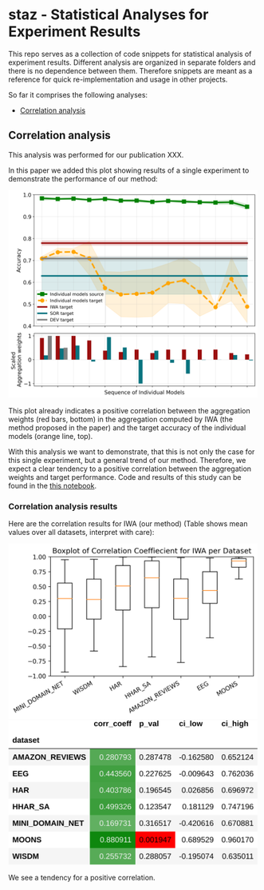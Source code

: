 # staz - Statistical Analyses for Experiment Results
This repo serves as a collection of code snippets for statistical analysis of experiment results.
Different analysis are organized in separate folders and there is no dependence between them. 
Therefore snippets are meant as a reference for quick re-implementation and usage in other projects.

So far it comprises the following analyses:
- [Correlation analysis](correlation_analysis)

## Correlation analysis
This analysis was performed for our publication XXX.

In this paper we added this plot showing results of a single experiment to demonstrate the performance of our method:
<!-- ![Accuracy and Aggregation weights for Importance weighted Aggregation]() -->
<img src="./correlation_analysis/data/HHAR_SA-DIRT-0_src-6_tgt.png" alt="Accuracy and Aggregation weights for Importance weighted Aggregation" width="500"/>

This plot already indicates a positive correlation between the aggregation weights (red bars, bottom) in the aggregation computed by IWA (the method proposed in the paper) and the target accuracy of the individual models (orange line, top). 

With this analysis we want to demonstrate, that this is not only the case for this single experiment, but a general trend of our method. Therefore, we expect a clear tendency to a positive correlation between the aggregation weights and target performance. 
Code and results of this study can be found in the [this notebook](./correlation_analysis/corr_analysis_da_aggregation.ipynb).

### Correlation analysis results
Here are the correlation results for IWA (our method) (Table shows mean values over all datasets, interpret with care):

<img src="./correlation_analysis/results/boxplot_iwa_datasets.png" alt="" width="500"/>
<img src="./correlation_analysis/results/mean_corr_per_dataset.png" alt="" width="500"/>

We see a tendency for a positive correlation.